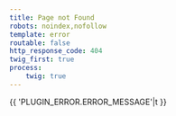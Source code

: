 ```yaml
---
title: Page not Found
robots: noindex,nofollow
template: error
routable: false
http_response_code: 404
twig_first: true
process:
	twig: true
---
```


{{ 'PLUGIN_ERROR.ERROR_MESSAGE'|t }}

